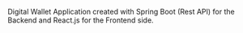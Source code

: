 Digital Wallet Application created with Spring Boot (Rest API) for the Backend and React.js for the Frontend side.
